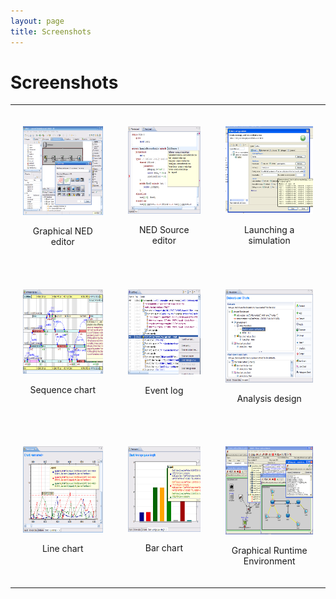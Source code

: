 ```yaml
---
layout: page
title: Screenshots
---
```

<h1>Screenshots</h1>

<table border="0" align="center">
<tbody>
<tr>
<td style="padding: 20px;" align="center" valign="top">
<p><img class="materialboxed" data-caption="Graphical NED editor" src="/images/screenshots/img1.png" alt="Graphical NED editor" width="200" height="142" /></p>
<p>Graphical NED editor</p>
</td>
<td style="padding: 20px;" align="center" valign="top">
<p><img class="materialboxed" data-caption="NED Source editor" src="/images/screenshots/img4.png" alt="NED Source editor" width="200" height="140" /></p>
<p>NED Source editor</p>
</td>
<td style="padding: 20px;" align="center" valign="top">
<p><img  class="materialboxed" data-caption="Launching a simulation" src="/images/screenshots/img12.png" alt="Launching a simulation" width="154" height="140" /></p>
<p>Launching a simulation</p>
</td>
</tr>
<tr>
<td style="padding: 20px;" align="center" valign="top">
<p><img class="materialboxed" data-caption="Sequence chart" src="/images/screenshots/img16.png" alt="Sequence chart" width="200" height="135" border="0" /></p>
<p>Sequence chart</p>
</td>
<td style="padding: 20px;" align="center" valign="top">
<p><img class="materialboxed" data-caption="Event log" src="/images/screenshots/img17.png" alt="Event log" width="200" height="136" border="0" /></p>
<p>Event log</p>
</td>
<td style="padding: 20px;" align="center" valign="top">
<p><img class="materialboxed" data-caption="Analysis design" src="/images/screenshots/img20.png" alt="Analysis design" width="200" height="149" border="0" /></p>
<p>Analysis design</p>
</td>
</tr>
<tr>
<td style="padding: 20px;" align="center" valign="top">
<p><img class="materialboxed" data-caption="Line chart" src="/images/screenshots/img21.png" alt="Line chart" width="200" height="138" border="0" /></p>
<p>Line chart</p>
</td>
<td style="padding: 20px;" align="center" valign="top">
<p><img  class="materialboxed" data-caption="Bar chart" src="/images/screenshots/img22.png" alt="Bar chart" width="200" height="137" border="0" /></p>
<p>Bar chart</p>
</td>
<td style="padding: 20px;" align="center" valign="top">
<p><img class="materialboxed" data-caption="Graphical Runtime Environment" src="/images/screenshots/tkenv-full.png" alt="Graphical Runtime Environment" width="200" height="141" border="0" /></p>
<p>Graphical Runtime Environment</p>
</td>
</tr>
</tbody>
</table>
<p> </p>
